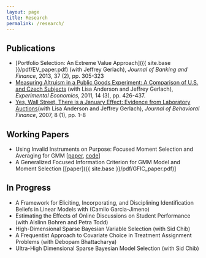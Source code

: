 ```yaml
---
layout: page
title: Research
permalink: /research/
---
```

## Publications

- [Portfolio Selection: An Extreme Value Approach]({{ site.base }}/pdf/EV_paper.pdf) (with Jeffrey Gerlach), *Journal of Banking and Finance*, 2013, 37 (2), pp. 305-323
- [Measuring Altruism in a Public Goods Experiment: A Comparison of U.S. and Czech Subjects](http://link.springer.com/article/10.1007%2Fs10683-011-9274-8) (with Lisa Anderson and Jeffrey Gerlach), *Experimental Economics*, 2011, 14 (3), pp. 426-437.
- [Yes, Wall Street, There is a January Effect: Evidence from Laboratory Auctions](http://www.tandfonline.com/doi/abs/10.1080/15427560709337012)(with Lisa Anderson and Jeffrey Gerlach), *Journal of Behavioral Finance*, 2007, 8 (1), pp. 1-8

## Working Papers

- Using Invalid Instruments on Purpose: Focused Moment Selection and Averaging for GMM [[paper](http://arxiv.org/pdf/1408.0705v2.pdf), [code](https://github.com/fditraglia/fmsc)]
- A Generalized Focused Information Criterion for GMM Model and Moment Selection [[paper]({{ site.base }}/pdf/GFIC_paper.pdf)]

## In Progress

-  A Framework for Eliciting, Incorporating, and Disciplining Identification Beliefs in Linear Models with (Camilo Garcia-Jimeno)
-  Estimating the Effects of Online Discussions on Student Performance (with Aislinn Bohren and Petra Todd)
-  High-Dimensional Sparse Bayesian Variable Selection (with Sid Chib)
-  A Frequentist Approach to Covariate Choice in Treatment Assignment Problems (with Debopam Bhattacharya)
-  Ultra-High Dimensional Sparse Bayesian Model Selection (with Sid Chib)

